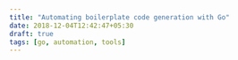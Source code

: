 ```yaml
---
title: "Automating boilerplate code generation with Go"
date: 2018-12-04T12:42:47+05:30
draft: true
tags: [go, automation, tools]
---
```

